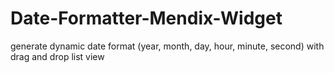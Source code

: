 # Date-Formatter-Mendix-Widget
generate dynamic date format (year, month, day, hour, minute, second) with drag and drop list view

